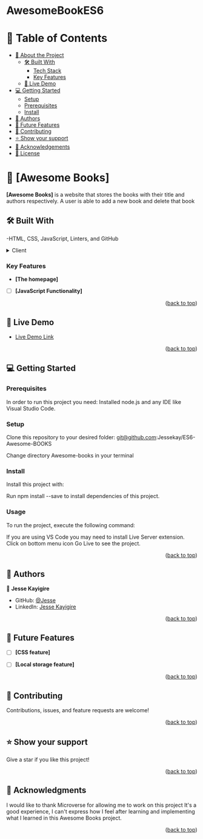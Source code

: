 # AwesomeBookES6
<a name="readme-top"></a>
# 📗 Table of Contents

- [📖 About the Project](#about-project)
  - [🛠 Built With](#built-with)
    - [Tech Stack](#tech-stack)
    - [Key Features](#key-features)
  - [🚀 Live Demo](#live-demo)
- [💻 Getting Started](#getting-started)
  - [Setup](#setup)
  - [Prerequisites](#prerequisites)
  - [Install](#install)
- [👥 Authors](#authors)
- [🔭 Future Features](#future-features)
- [🤝 Contributing](#contributing)
- [⭐️ Show your support](#support)
- [🙏 Acknowledgements](#acknowledgements)
- [📝 License](#license)

# 📖 [Awesome Books] <a name="about-project"></a>

**[Awesome Books]** is a website that stores the books with their title and authors respectively. A user is able to add a new book and delete that book 

## 🛠 Built With <a name="built-with"></a>

-HTML, CSS, JavaScript, Linters, and GitHub

<details>
  <summary>Client</summary>
  <ul>
    <li><a href="https://html.com/">HTML</a></li>
    <li><a href="https://css.com/">CSS</a></li>
    <li><a href="https://javascript.com/">JavaScript</a></li>
    <li>Technologies used Git, Github, and linters</li>
  </ul>
</details>


### Key Features <a name="key-features"></a>

- **[The homepage]**
- [ ] **[JavaScript Functionality]**


<p align="right">(<a href="#readme-top">back to top</a>)</p>

## 🚀 Live Demo <a name="live-demo"></a>

- [Live Demo Link](https://jessekay.github.io/ES6-Awesome-BOOKS/)

<p align="right">(<a href="#readme-top">back to top</a>)</p>

## 💻 Getting Started <a name="getting-started"></a>

### Prerequisites

In order to run this project you need: 
Installed node.js and any IDE like Visual Studio Code.

### Setup

Clone this repository to your desired folder:
git@github.com:Jessekay/ES6-Awesome-BOOKS

Change directory Awesome-books in your terminal
### Install

Install this project with: 

Run npm install --save to install dependencies of this project.

### Usage

To run the project, execute the following command:

If you are using VS Code you may need to install Live Server extension.
Click on bottom menu icon Go Live to see the project.

<p align="right">(<a href="#readme-top">back to top</a>)</p>

## 👥 Authors <a name="authors"></a>


👤 **Jesse Kayigire**

- GitHub: [@Jesse](https://github.com/Jessekay)
- LinkedIn: [Jesse Kayigire](https://www.linkedin.com/in/kayigire/)

<p align="right">(<a href="#readme-top">back to top</a>)</p>

## 🔭 Future Features <a name="future-features"></a>

- [ ] **[CSS feature]**
- [ ] **[Local storage feature]**


<p align="right">(<a href="#readme-top">back to top</a>)</p>

## 🤝 Contributing <a name="contributing"></a>

Contributions, issues, and feature requests are welcome!

<p align="right">(<a href="#readme-top">back to top</a>)</p>

## ⭐️ Show your support <a name="support"></a>

Give a star if you like this project!

<p align="right">(<a href="#readme-top">back to top</a>)</p>

## 🙏 Acknowledgments <a name="acknowledgements"></a>

I would like to thank Microverse for allowing me to work on this project 
It's a good experience, I can't express how I feel after learning and implementing what I learned in this Awesome Books project.

<p align="right">(<a href="#readme-top">back to top</a>)</p>

